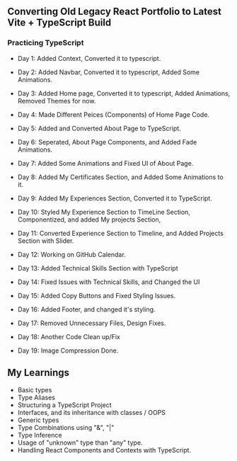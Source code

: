 ## Converting Old Legacy React Portfolio to Latest Vite + TypeScript Build

### Practicing TypeScript

- Day 1: Added Context, Converted it to typescript.

- Day 2: Added Navbar, Converted it to typescript, Added Some Animations.

- Day 3: Added Home page, Converted it to typescript, Added Animations, Removed Themes for now.

- Day 4: Made Different Peices (Components) of Home Page Code.

- Day 5: Added and Converted About Page to TypeScript.

- Day 6: Seperated, About Page Components, and Added Fade Animations.

- Day 7: Added Some Animations and Fixed UI of About Page.

- Day 8: Added My Certificates Section, and Added Some Animations to it.

- Day 9: Added My Experiences Section, Converted it to TypeScript.

- Day 10: Styled My Experience Section to TimeLine Section, Componentized, and added My projects Section,

- Day 11: Converted Experience Section to Timeline, and Added Projects Section with Slider.

- Day 12: Working on GitHub Calendar.

- Day 13: Added Technical Skills Section with TypeScript

- Day 14: Fixed Issues with Technical Skills, and Changed the UI

- Day 15: Added Copy Buttons and Fixed Styling Issues.

- Day 16: Added Footer, and changed it's styling.

- Day 17: Removed Unnecessary Files, Design Fixes.

- Day 18: Another Code Clean up/Fix

- Day 19: Image Compression Done.

## My Learnings

- Basic types
- Type Aliases
- Structuring a TypeScript Project
- Interfaces, and its inheritance with classes / OOPS
- Generic types
- Type Combinations using "&", "|"
- Type Inference
- Usage of "unknown" type than "any" type.
- Handling React Components and Contexts with TypeScript.
